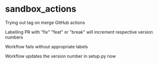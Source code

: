 # sandbox_actions
Trying out tag on merge GitHub actions

Labelling PR with "fix" "feat" or "break" will increment respective version numbers

Workflow fails without appropriate labels

Workflow updates the version number in setup.py now
